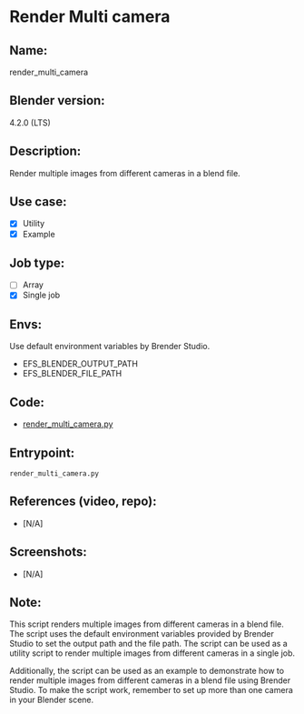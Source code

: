 # Render Multi camera

## Name:
render_multi_camera

## Blender version:
4.2.0 (LTS)

## Description:
Render multiple images from different cameras in a blend file.

## Use case:
- [x] Utility
- [x] Example

## Job type:
- [ ] Array
- [x] Single job

## Envs:
Use default environment variables by Brender Studio.
- EFS_BLENDER_OUTPUT_PATH
- EFS_BLENDER_FILE_PATH

## Code:
- [render_multi_camera.py](./render_multi_camera.py)


## Entrypoint:
`render_multi_camera.py`

## References (video, repo):
- [N/A]

## Screenshots:
- [N/A]

## Note:
This script renders multiple images from different cameras in a blend file. The script uses the default environment variables provided by Brender Studio to set the output path and the file path. The script can be used as a utility script to render multiple images from different cameras in a single job.

Additionally, the script can be used as an example to demonstrate how to render multiple images from different cameras in a blend file using Brender Studio.
To make the script work, remember to set up more than one camera in your Blender scene.


